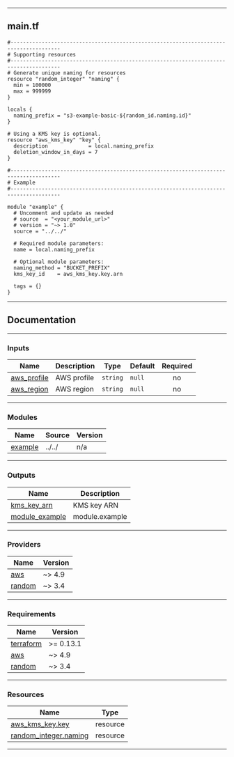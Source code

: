 <!-- BEGIN_TF_DOCS -->
----
## main.tf
```hcl
#--------------------------------------------------------------------------------------
# Supporting resources
#--------------------------------------------------------------------------------------
# Generate unique naming for resources
resource "random_integer" "naming" {
  min = 100000
  max = 999999
}

locals {
  naming_prefix = "s3-example-basic-${random_id.naming.id}"
}

# Using a KMS key is optional.
resource "aws_kms_key" "key" {
  description             = local.naming_prefix
  deletion_window_in_days = 7
}

#--------------------------------------------------------------------------------------
# Example
#--------------------------------------------------------------------------------------

module "example" {
  # Uncomment and update as needed
  # source  = "<your_module_url>"
  # version = "~> 1.0"
  source = "../../"

  # Required module parameters:
  name = local.naming_prefix

  # Optional module parameters:
  naming_method = "BUCKET_PREFIX"
  kms_key_id    = aws_kms_key.key.arn

  tags = {}
}
```
----

## Documentation

----
### Inputs

| Name | Description | Type | Default | Required |
|------|-------------|------|---------|:--------:|
| <a name="input_aws_profile"></a> [aws\_profile](#input\_aws\_profile) | AWS profile | `string` | `null` | no |
| <a name="input_aws_region"></a> [aws\_region](#input\_aws\_region) | AWS region | `string` | `null` | no |

----
### Modules

| Name | Source | Version |
|------|--------|---------|
| <a name="module_example"></a> [example](#module\_example) | ../../ | n/a |

----
### Outputs

| Name | Description |
|------|-------------|
| <a name="output_kms_key_arn"></a> [kms\_key\_arn](#output\_kms\_key\_arn) | KMS key ARN |
| <a name="output_module_example"></a> [module\_example](#output\_module\_example) | module.example |

----
### Providers

| Name | Version |
|------|---------|
| <a name="provider_aws"></a> [aws](#provider\_aws) | ~> 4.9 |
| <a name="provider_random"></a> [random](#provider\_random) | ~> 3.4 |

----
### Requirements

| Name | Version |
|------|---------|
| <a name="requirement_terraform"></a> [terraform](#requirement\_terraform) | >= 0.13.1 |
| <a name="requirement_aws"></a> [aws](#requirement\_aws) | ~> 4.9 |
| <a name="requirement_random"></a> [random](#requirement\_random) | ~> 3.4 |

----
### Resources

| Name | Type |
|------|------|
| [aws_kms_key.key](https://registry.terraform.io/providers/hashicorp/aws/latest/docs/resources/kms_key) | resource |
| [random_integer.naming](https://registry.terraform.io/providers/hashicorp/random/latest/docs/resources/integer) | resource |

----
<!-- END_TF_DOCS -->
